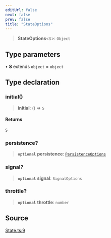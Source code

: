 ```yaml
---
editUrl: false
next: false
prev: false
title: "StateOptions"
---
```


> **StateOptions**\<`S`\>: `Object`

## Type parameters

• **S** extends `object` = `object`

## Type declaration

### initial()

> **initial**: () => `S`

#### Returns

`S`

### persistence?

> **`optional`** **persistence**: [`PersistenceOptions`](PersistenceOptions.md)

### signal?

> **`optional`** **signal**: `SignalOptions`

### throttle?

> **`optional`** **throttle**: `number`

## Source

[State.ts:9](https://github.com/nodenogg-in/alpha-p2p/blob/e46703f/packages/statekit/src/State.ts#L9)
